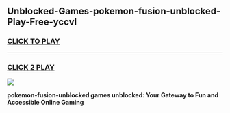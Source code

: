 
## Unblocked-Games-pokemon-fusion-unblocked-Play-Free-yccvl
<h3>
<a href="https://premium76.site?title=pokemon-fusion-unblocked&ref=20M">CLICK TO PLAY</a></h3>
<hr>

<h3>
<a href="https://premium76.site?title=pokemon-fusion-unblocked&ref=20M">CLICK 2 PLAY</a>
  
</h3>

<a href="https://premium76.site?title=pokemon-fusion-unblocked&ref=19M"><img src="https://clearcache.store/games.png"></a>


**pokemon-fusion-unblocked games unblocked: Your Gateway to Fun and Accessible Online Gaming**

